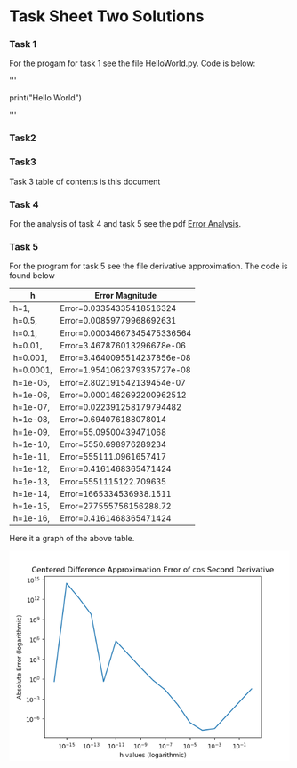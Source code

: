 # Task Sheet Two Solutions

### Task 1

For the progam for task 1 see the file HelloWorld.py. Code is below:

'''

print("Hello World")

'''


### Task2

### Task3

Task 3 table of contents is this document

### Task 4

For the analysis of task 4 and task 5 see the pdf [Error Analysis](Error_Analysis.pdf).

### Task 5
For the program for task 5 see the file derivative approximation. The code is found below

| h        | Error Magnitude |
|---------|------------------------------|
| h=1,      | Error=0.03354335418516324 |
| h=0.5,    | Error=0.00859779968692631 |
| h=0.1,    | Error=0.00034667345475336564 |
| h=0.01,   | Error=3.467876013296678e-06 |
| h=0.001,  | Error=3.4640095514237856e-08 |
| h=0.0001, | Error=1.9541062379335727e-08 |
| h=1e-05,  | Error=2.802191542139454e-07 |
| h=1e-06,  | Error=0.0001462692200962512 |
| h=1e-07,  | Error=0.022391258179794482 |
| h=1e-08,  | Error=0.694076188078014 |
| h=1e-09,  | Error=55.09500439471068 |
| h=1e-10,  | Error=5550.698976289234 |
| h=1e-11,  | Error=555111.0961657417 |
| h=1e-12,  | Error=0.4161468365471424 |
| h=1e-13,  | Error=5551115122.709635 |
| h=1e-14,  | Error=1665334536938.1511 |
| h=1e-15,  | Error=277555756156288.72 |
| h=1e-16,  | Error=0.4161468365471424 |

Here it a graph of the above table.

![image](loglogdiff.png)

